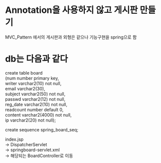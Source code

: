 # Annotation을 사용하지 않고 게시판 만들기 
MVC_Pattern 에서의 게시판과 외형은 같으나 기능구현을 spring으로 함    

db는 다음과 같다  
====================================  
create table board  
(num number primary key,  
writer varchar2(10) not null,   
email varchar2(30),     
subject varchar2(50) not null,      
passwd varchar2(12) not null,   
reg_date varchar2(10) not null,     
readcount number default 0,     
content varchar2(4000) not null,    
ip varchar2(20) not null);  
    
create sequence spring_board_seq; 

index.jsp   
     -> DispatcherServlet       
     -> springboard-servlet.xml     
     -> 해당되는 BoardController로 이동
